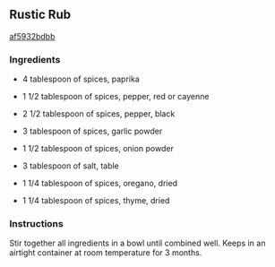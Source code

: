 ## Rustic Rub

[af5932bdbb](http://www.food.com/recipe/rustic-rub-517815)

### Ingredients

 - 4 tablespoon of spices, paprika

 - 1 1/2 tablespoon of spices, pepper, red or cayenne

 - 2 1/2 tablespoon of spices, pepper, black

 - 3 tablespoon of spices, garlic powder

 - 1 1/2 tablespoon of spices, onion powder

 - 3 tablespoon of salt, table

 - 1 1/4 tablespoon of spices, oregano, dried

 - 1 1/4 tablespoon of spices, thyme, dried

### Instructions

Stir together all ingredients in a bowl until combined well. Keeps in an airtight container at room temperature for 3 months.